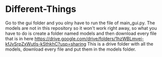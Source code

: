 # Different-Things
Go to the gui folder and you olny have to run the file of main_gui.py.
The models are not in this repository so it won't work right away, so what you have to do is create a folder named models and then download every file that is in here https://drive.google.com/drive/folders/1hzWBLmvei-kfJvSrpZxWutIs-kSthkhC?usp=sharing This is a drive folder with all the models, download every file and put them in the models folder.
